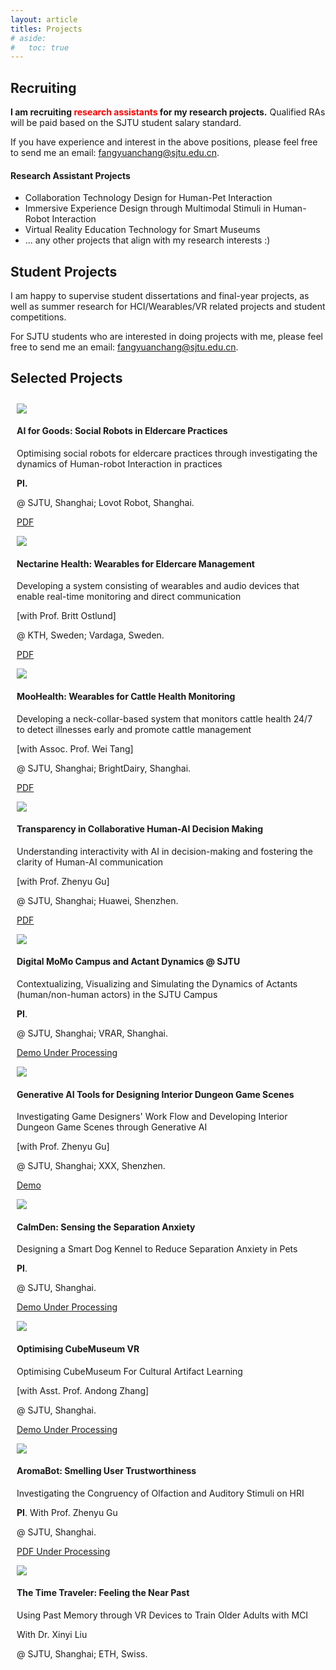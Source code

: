 ```yaml
---
layout: article
titles: Projects
# aside:
#   toc: true
---
```


## Recruiting

**I am recruiting <span style="color: red;">research assistants</span> for my research projects.** Qualified RAs will be paid based on the SJTU student salary standard. 

If you have experience and interest in the above positions, please feel free to send me an email: fangyuanchang@sjtu.edu.cn. 


#### Research Assistant Projects

- Collaboration Technology Design for Human-Pet Interaction
- Immersive Experience Design through Multimodal Stimuli in Human-Robot Interaction 
- Virtual Reality Education Technology for Smart Museums
- ... any other projects that align with my research interests :)


## Student Projects
I am happy to supervise student dissertations and final-year projects, as well as summer research for HCI/Wearables/VR related projects and student competitions.

For SJTU students who are interested in doing projects with me, please feel free to send me an email: fangyuanchang@sjtu.edu.cn.

## Selected Projects
<div class="grid-container" style="padding:10px">
  <div class="grid grid--p-3">
    <div class="cell cell--4">
      <div>
        <div class="card">
          <div class="card__image">
            <img class="image" src="/assets/projects/project-surf1.png"/>
          </div>
          <div class="card__content">
            <div class="card__header">
              <h4>AI for Goods: Social Robots in Eldercare Practices</h4>
            </div>
            <p> Optimising social robots for eldercare practices through investigating the dynamics of Human-robot Interaction in practices</p>
            <p> <b>PI.</b> </p>
            <p> @ SJTU, Shanghai; Lovot Robot, Shanghai. </p>
            <p><a class="button button--secondary button--pill" href="[https://www.researchgate.net/publication/383943012_Navigating_Challenges_and_Opportunities_in_Community-based_Interventions_for_Promoting_Active_Ageing_A_Systematic_Review_of_the_Roles_of_Technology">PDF</a></p>
          </div>
        </div>  
      </div>
    </div>
    <div class="cell cell--4">
      <div>
        <div class="card">
          <div class="card__image">
            <img class="image" src="/assets/projects/project-surf2.png"/>
          </div>
          <div class="card__content">
            <div class="card__header">
              <h4>Nectarine Health: Wearables for Eldercare Management</h4>
            </div>
            <p> Developing a system consisting of wearables and audio devices that enable real-time monitoring and direct communication</p>
            <p> [with Prof. Britt Ostlund]</p>
            <p> @ KTH, Sweden; Vardaga, Sweden. </p>
            <p><a class="button button--secondary button--pill" href="https://www.researchgate.net/publication/370559601_Domesticating_Social_Alarm_Systems_in_Nursing_Homes_Qualitative_Study_of_Differences_in_the_Perspectives_of_Assistant_Nurses">PDF</a></p>
            <p>
            </p>
          </div>
        </div>  
      </div>
    </div>
    <div class="cell cell--4">
      <div>
        <div class="card">
          <div class="card__image">
            <img class="image" src="/assets/projects/project-surf1.png"/>
          </div>
          <div class="card__content">
            <div class="card__header">
              <h4>MooHealth: Wearables for Cattle Health Monitoring</h4>
            </div>
            <p> Developing a neck-collar-based system that monitors cattle health 24/7 to detect illnesses early and promote cattle management</p>
            <p> [with Assoc. Prof. Wei Tang] </p>
            <p> @ SJTU, Shanghai; BrightDairy, Shanghai. </p>
            <p><a class="button button--secondary button--pill" href="https://www.researchgate.net/publication/378321419_Advancing_Cattle_Health_Monitoring_through_ACI-Driven_Wearable_Sensor_Technology_A_Case_Study_of_Leg-Worn_System_Development?_tp=eyJjb250ZXh0Ijp7ImZpcnN0UGFnZSI6InByb2ZpbGUiLCJwYWdlIjoicHJvZmlsZSJ9fQ">PDF</a></p>
          </div>
        </div>  
      </div>
    </div>
    <div class="cell cell--4">
      <div>
        <div class="card">
          <div class="card__image">
            <img class="image" src="/assets/projects/project-fmp-21-enhaoyang.png"/>
          </div>
          <div class="card__content">
            <div class="card__header">
              <h4>Transparency in Collaborative Human-AI Decision Making</h4>
            </div>
            <p> Understanding interactivity with AI in decision-making and fostering the clarity of Human-AI communication</p>
            <p> [with Prof. Zhenyu Gu] </p>
            <p> @ SJTU, Shanghai; Huawei, Shenzhen. </p>
            <p><a class="button button--secondary button--pill" href="https://www.researchgate.net/publication/376403428_A_Novel_Integration_Strategy_for_Uncertain_Knowledge_in_Group_Decision-Making_with_Artificial_Opinions_A_DSFIT-SOA-DEMATEL_Approach">PDF</a></p>
          </div>
        </div>  
      </div>
    </div> 
    <div class="cell cell--4">
      <div>
        <div class="card">
          <div class="card__image">
            <img class="image" src="/assets/projects/project-digitalcampus.png"/>
          </div>
          <div class="card__content">
            <div class="card__header">
              <h4>Digital MoMo Campus and Actant Dynamics @ SJTU</h4>
            </div>
            <p> Contextualizing, Visualizing and Simulating the Dynamics of Actants (human/non-human actors) in the SJTU Campus</p>
            <p> <b>PI</b>.</p>
            <p> @ SJTU, Shanghai; VRAR, Shanghai. </p>
            <p><a class="button button--secondary button--pill" href="HTTP://h">Demo Under Processing</a></p>
          </div>
        </div>  
      </div>
    </div>
    <div class="cell cell--4">
      <div>
        <div class="card">
          <div class="card__image">
            <img class="image" src="/assets/projects/project-hvar2.png"/>
          </div>
          <div class="card__content">
            <div class="card__header">
              <h4>Generative AI Tools for Designing Interior Dungeon Game Scenes</h4>
            </div>
            <p> Investigating Game Designers' Work Flow and Developing Interior Dungeon Game Scenes through Generative AI</p>
            <p> [with Prof. Zhenyu Gu] </p>
            <p> @ SJTU, Shanghai; XXX, Shenzhen. </p>
            <p><a class="button button--secondary button--pill" href="https://www.researchgate.net/publication/376403428_A_Novel_Integration_Strategy_for_Uncertain_Knowledge_in_Group_Decision-Making_with_Artificial_Opinions_A_DSFIT-SOA-DEMATEL_Approach">Demo</a></p>
          </div>
        </div>  
      </div>
    </div>
        <div class="cell cell--4">
      <div>
        <div class="card">
          <div class="card__image">
            <img class="image" src="/assets/projects/project-fmp-21-jielin.png"/>
          </div>
          <div class="card__content">
            <div class="card__header">
              <h4>CalmDen: Sensing the Separation Anxiety</h4>
            </div>
            <p> Designing a Smart Dog Kennel to Reduce Separation Anxiety in Pets</p>
            <p> <b>PI</b>. </p>
            <p> @ SJTU, Shanghai. </p>
            <p><a class="button button--secondary button--pill" href="HTTP://h">Demo Under Processing</a></p>
          </div>
        </div>  
      </div>
    </div>
    <div class="cell cell--4">
      <div>
        <div class="card">
          <div class="card__image">
            <img class="image" src="/assets/projects/project-fmp-21-ningningxu.png"/>
          </div>
          <div class="card__content">
            <div class="card__header">
              <h4>Optimising CubeMuseum VR</h4>
            </div>
            <p> Optimising CubeMuseum For Cultural Artifact Learning </p>
            <p> [with Asst. Prof. Andong Zhang] </p>
            <p> @ SJTU, Shanghai. </p>
            <p><a class="button button--secondary button--pill" href="HTTP://h">Demo Under Processing</a></p>
          </div>
        </div>  
      </div>
    </div>
    <div class="cell cell--4">
      <div>
        <div class="card">
          <div class="card__image">
            <img class="image" src="/assets/projects/project-mobilevr.png"/>
          </div>
          <div class="card__content">
            <div class="card__header">
              <h4>AromaBot: Smelling User Trustworthiness</h4>
            </div>
            <p> Investigating the Congruency of Olfaction and Auditory Stimuli on HRI </p>
            <p><b>PI</b>. With Prof. Zhenyu Gu </p>
            <p> @ SJTU, Shanghai.</p> 
            <p><a class="button button--secondary button--pill" href="HTTP://h">PDF Under Processing</a></p>
            <p> 
            </p>
          </div>
        </div>  
      </div>
    </div>
    <div class="cell cell--4">
      <div>
        <div class="card">
          <div class="card__image">
            <img class="image" src="/assets/projects/project-memoryvr.png"/>
          </div>
          <div class="card__content">
            <div class="card__header">
              <h4>The Time Traveler: Feeling the Near Past</h4>
            </div>
            <p> Using Past Memory through VR Devices to Train Older Adults with MCI </p>
            <p> With Dr. Xinyi Liu </p>
            <p> @ SJTU, Shanghai; ETH, Swiss. </p>
          </div>
        </div>  
      </div>
    </div>
  </div>
</div>
